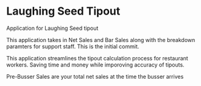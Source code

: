 # Laughing Seed Tipout
Application for Laughing Seed tipout

This application takes in Net Sales and Bar Sales along with the breakdown paramters for support staff. This is the initial commit. 

This application streamlines the tipout calculation process for restaurant workers. Saving time and money while imporoving accuracy of tipouts. 

Pre-Busser Sales are your total net sales at the time the busser arrives
